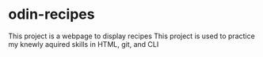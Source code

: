 # odin-recipes
This project is a webpage to display recipes
This project is used to practice my knewly aquired skills in HTML, git, and CLI